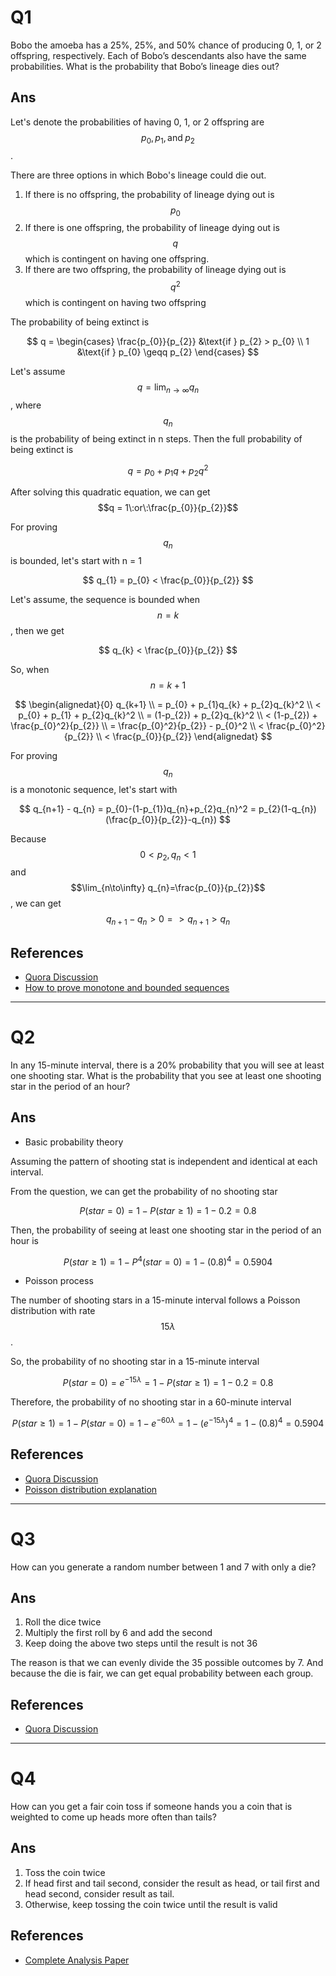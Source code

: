 # Q1

Bobo the amoeba has a 25%, 25%, and 50% chance of producing 0, 1, or 2 offspring, respectively. Each of Bobo’s descendants also have the same probabilities. What is the probability that Bobo’s lineage dies out?

## Ans

Let's denote the probabilities of having 0, 1, or 2 offspring are $$p_{0}, p_{1}, \text{and}\;p_{2}$$.

There are three options in which Bobo's lineage could die out.  
1. If there is no offspring, the probability of lineage dying out is $$p_{0}$$  
2. If there is one offspring, the probability of lineage dying out is $$q$$ which is contingent on having one offspring.  
3. If there are two offspring, the probability of lineage dying out is $$q^2$$ which is contingent on having two offspring

The probability of being extinct is


$$
q = \begin{cases}
   \frac{p_{0}}{p_{2}} &\text{if } p_{2} > p_{0}  \\
   1 &\text{if } p_{0} \geqq p_{2}
\end{cases}
$$


Let's assume $$q = \lim_{n\to\infty} q_{n}$$, where $$q_{n}$$ is the probability of being extinct in n steps. Then the full probability of being extinct is


$$
q = p_{0} + p_{1} q + p_{2} q^2
$$


After solving this quadratic equation, we can get $$q = 1\:or\:\frac{p_{0}}{p_{2}}$$

For proving $$q_{n}$$ is bounded, let's start with n = 1


$$
q_{1} = p_{0} < \frac{p_{0}}{p_{2}}
$$


Let's assume, the sequence is bounded when $$n = k$$ , then we get


$$
q_{k} < \frac{p_{0}}{p_{2}}
$$


So, when $$n = k + 1$$


$$
\begin{alignedat}{0}
   q_{k+1} \\ 
   = p_{0} + p_{1}q_{k} + p_{2}q_{k}^2 \\ 
   < p_{0} + p_{1} + p_{2}q_{k}^2 \\
   = (1-p_{2}) + p_{2}q_{k}^2 \\
   < (1-p_{2}) + \frac{p_{0}^2}{p_{2}} \\
   = \frac{p_{0}^2}{p_{2}} - p_{0}^2 \\
   < \frac{p_{0}^2}{p_{2}} \\
   < \frac{p_{0}}{p_{2}}
\end{alignedat}
$$


For proving $$q_{n}$$ is a monotonic sequence, let's start with


$$
q_{n+1} - q_{n} = p_{0}-(1-p_{1})q_{n}+p_{2}q_{n}^2 = p_{2}(1-q_{n})(\frac{p_{0}}{p_{2}}-q_{n})
$$


Because $$0<p_{2}, q_{n}<1$$ and $$\lim_{n\to\infty} q_{n}=\frac{p_{0}}{p_{2}}$$ , we can get $$q_{n+1} - q_{n}>0 => q_{n+1} > q_{n}$$

## References

* [Quora Discussion](https://www.quora.com/Bobo-the-amoeba-has-a-25-25-and-50-chance-of-producing-0-1-or-2-offspring-respectively-Each-of-Bobos-descendants-also-have-the-same-probabilities-What-is-the-probability-that-Bobos-lineage-dies-out)
* [How to prove monotone and bounded sequences](https://math.stackexchange.com/questions/491709/monotone-and-bounded-sequences-proof?newreg=e0308813d2a640009fa33e7ec72a1e08)

---

# Q2

In any 15-minute interval, there is a 20% probability that you will see at least one shooting star. What is the probability that you see at least one shooting star in the period of an hour?

## Ans

* Basic probability theory

Assuming the pattern of shooting stat is independent and identical at each interval.

From the question, we can get the probability of no shooting star


$$
P(star = 0) = 1 - P(star \geq 1) = 1 - 0.2 = 0.8
$$


Then, the probability of seeing at least one shooting star in the period of an hour is


$$
P(star \geq 1) = 1 - P^4(star = 0) = 1 - (0.8)^4 = 0.5904
$$


* Poisson process

The number of shooting stars in a 15-minute interval follows a Poisson distribution with rate $$15\lambda$$.

So, the probability of no shooting star in a 15-minute interval


$$
P(star = 0) = e^{-15\lambda} = 1 - P(star \geq 1) = 1 - 0.2 = 0.8
$$


Therefore, the probability of no shooting star in a 60-minute interval


$$
P(star \geq 1) = 1 - P(star = 0) = 1 - e^{-60\lambda} = 1 - (e^{-15\lambda})^4 = 1 - (0.8)^4 = 0.5904
$$


## References

* [Quora Discussion](https://www.quora.com/In-any-15-minute-interval-there-is-a-20-probability-that-you-will-see-at-least-one-shooting-star-What-is-the-probability-that-you-see-at-least-one-shooting-star-in-the-period-of-an-hour)
* [Poisson distribution explanation](http://www.stat.wisc.edu/~wardrop/courses/301chapter4)

---

# Q3

How can you generate a random number between 1 and 7 with only a die?

## Ans

1. Roll the dice twice
2. Multiply the first roll by 6 and add the second
3. Keep doing the above two steps until the result is not 36

The reason is that we can evenly divide the 35 possible outcomes by 7. And because the die is fair, we can get equal probability between each group.

## References

* [Quora Discussion](https://www.quora.com/How-can-you-generate-a-random-number-between-1-7-with-only-a-die-1)

---

# Q4

How can you get a fair coin toss if someone hands you a coin that is weighted to come up heads more often than tails?

## Ans

1. Toss the coin twice
2. If head first and tail second, consider the result as head, or tail first and head second, consider result as tail.
3. Otherwise, keep tossing the coin twice until the result is valid

## References

* [Complete Analysis Paper](http://web.eecs.umich.edu/~qstout/abs/AnnProb84.html)



